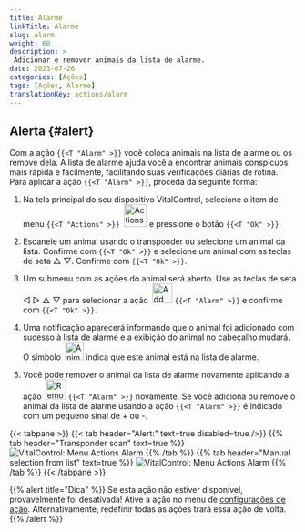 ```yaml
---
title: Alarme
linkTitle: Alarme
slug: alarm
weight: 60
description: >
 Adicionar e remover animais da lista de alarme.
date: 2023-07-26
categories: [Ações]
tags: [Ações, Alarme]
translationKey: actions/alarm
---
```


## Alerta {#alert}

Com a ação `{{<T "Alarm" >}}` você coloca animais na lista de alarme ou os remove dela. A lista de alarme ajuda você a encontrar animais conspícuos mais rápida e facilmente, facilitando suas verificações diárias de rotina. Para aplicar a ação `{{<T "Alarm" >}}`, proceda da seguinte forma:

1. Na tela principal do seu dispositivo VitalControl, selecione o item de menu `{{<T "Actions" >}}` &nbsp;<img src="/icons/actions.svg" width="40" align="bottom" alt="Actions" /> e pressione o botão `{{<T "Ok" >}}`.

2. Escaneie um animal usando o transponder ou selecione um animal da lista. Confirme com `{{<T "Ok" >}}` e selecione um animal com as teclas de seta △ ▽. Confirme com `{{<T "Ok" >}}`.

3. Um submenu com as ações do animal será aberto. Use as teclas de seta ◁ ▷ △ ▽ para selecionar a ação &nbsp;<img src="/icons/actions/alarm.svg" width="35" align="bottom" alt="Add alarm" /> `{{<T "Alarm" >}}` e confirme com `{{<T "Ok" >}}`.

4. Uma notificação aparecerá informando que o animal foi adicionado com sucesso à lista de alarme e a exibição do animal no cabeçalho mudará. O símbolo &nbsp;<img src="/icons/header/animal-in-alarm.svg" width="32" align="bottom" alt="Animal in alarm" /> indica que este animal está na lista de alarme.

5. Você pode remover o animal da lista de alarme novamente aplicando a ação &nbsp;<img src="/icons/actions/alarm-minus.svg" width="35" align="bottom" alt="Remove alarm" /> `{{<T "Alarm" >}}` novamente. Se você adiciona ou remove o animal da lista de alarme usando a ação `{{<T "Alarm" >}}` é indicado com um pequeno sinal de + ou -.

{{< tabpane >}}
{{< tab header="Alert:" text=true disabled=true />}}
{{% tab header="Transponder scan" text=true %}}
![VitalControl: Menu Actions Alarm](../images/alarm-scan.png "Alarm")
{{% /tab %}}
{{% tab header="Manual selection from list" text=true %}}
![VitalControl: Menu Actions Alarm](../images/alarm.png "Alarm")
{{% /tab %}}
{{< /tabpane >}}


{{% alert title="Dica" %}}
Se esta ação não estiver disponível, provavelmente foi desativada! Ative a ação no menu de [configurações de ação](../setting/). Alternativamente, redefinir todas as ações trará essa ação de volta.
{{% /alert %}}
